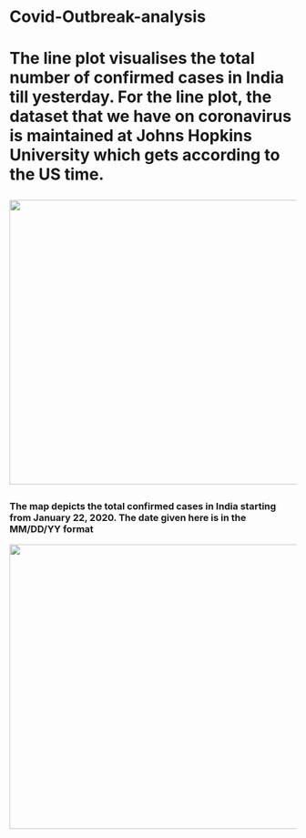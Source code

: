 # Covid-Outbreak-analysis
<h1 Covid-Outbreak-analysis </h1>
The line plot visualises the total number of confirmed cases in India till yesterday. For the line plot, the dataset that we have on coronavirus is maintained at Johns Hopkins University which gets according to the US time.
<p align="center">
  <img src="Covid-Outbreak-analysis/img/Screenshot 2021-07-03 064455.jpg"  width="900" height="500"/>
</p>


<h3>The map depicts the total confirmed cases in India starting from January 22, 2020. The date given here is in the MM/DD/YY format</h3>
<p align="center">
    <img src="Covid-Outbreak-analysis/img/Screenshot 2021-07-03 063832.jpg" width="900" height="500">
  </p>

